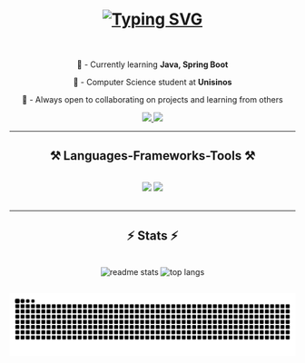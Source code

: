 <h1 align="center">
    <a href="https://git.io/typing-svg"><img src="https://readme-typing-svg.herokuapp.com?font=Open+Sans+&weight=800&pause=1000&color=20DA46&background=F9FFF900&center=true&width=435&lines=Hi+There!%F0%9F%91%8B+I'm+Jo%C3%A3o+Victor!" alt="Typing SVG" /></a>
</h1>

<h3 align="center"></h3>

<br/>

<div align="center">

🌱 - Currently learning **Java, Spring Boot**

🏫 - Computer Science student at **Unisinos**

🤝 - Always open to collaborating on projects and learning from others

 </div>
 
<div align="center"> 
  <a href="mailto:joaovictorcs29@gmail.com">
    <img src="https://img.shields.io/badge/Gmail-333333?style=for-the-badge&logo=gmail&logoColor=red" />
  </a>
  <a href="https://linkedin.com/in/joao-victor-costa-dos-santos" target="_blank">
    <img src="https://img.shields.io/badge/LinkedIn-0077B5?style=for-the-badge&logo=linkedin&logoColor=white" target="_blank" />
  </a>
</div>

 <hr/>
 
<h2 align="center">⚒️ Languages-Frameworks-Tools ⚒️</h2>
<br/>
<div align="center">
    <img src="https://skillicons.dev/icons?i=html,css,github,git" />
    <img src="https://skillicons.dev/icons?i=java,mysql" /><br>
</div>
<br/>
<hr/>

<h2 align="center">⚡ Stats ⚡</h2>
<br>
<div align=center>
  <img src="https://github-readme-stats.vercel.app/api?username=joaovictorcs29&show_icons=true&theme=dark&rank_icon=github&border_radius=10" alt="readme stats" height = "150" />
  <img src="https://github-readme-stats.vercel.app/api/top-langs/?username=joaovictorcs29&hide=HTML&langs_count=8&layout=compact&theme=dark&border_radius=10&size_weight=0.5&count_weight=0.5&exclude_repo=github-readme-stats" alt="top langs" height = "150" />
</div>

##
<div align=center>
    <img src="https://raw.githubusercontent.com/joaovictorcs29/joaovictorcs29/output/snake.svg" alt="Snake animation" />
</div>

<br/><br/>


